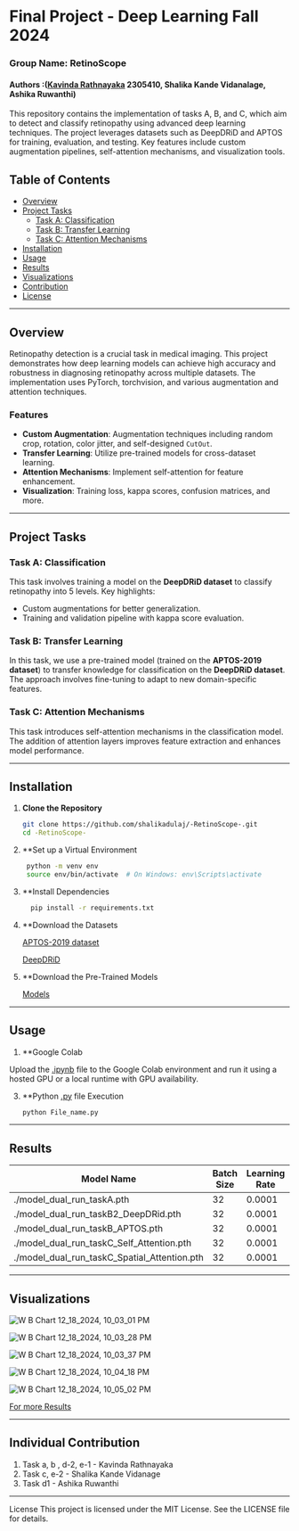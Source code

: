 
# Final Project - Deep Learning Fall 2024
### Group Name:  RetinoScope 
#### Authors :([Kavinda Rathnayaka](https://github.com/Kavi91) 2305410, Shalika Kande Vidanalage, Ashika Ruwanthi)

This repository contains the implementation of tasks A, B, and C, which aim to detect and classify retinopathy using advanced deep learning techniques. The project leverages datasets such as DeepDRiD and APTOS for training, evaluation, and testing. Key features include custom augmentation pipelines, self-attention mechanisms, and visualization tools.

## Table of Contents
- [Overview](#overview)
- [Project Tasks](#project-tasks)
  - [Task A: Classification](#task-a-classification)
  - [Task B: Transfer Learning](#task-b-transfer-learning)
  - [Task C: Attention Mechanisms](#task-c-attention-mechanisms)
- [Installation](#installation)
- [Usage](#usage)
- [Results](#results)
- [Visualizations](#visualizations)
- [Contribution](#contributing)
- [License](#license)

---

## Overview
Retinopathy detection is a crucial task in medical imaging. This project demonstrates how deep learning models can achieve high accuracy and robustness in diagnosing retinopathy across multiple datasets. The implementation uses PyTorch, torchvision, and various augmentation and attention techniques.

### Features
- **Custom Augmentation**: Augmentation techniques including random crop, rotation, color jitter, and self-designed `CutOut`.
- **Transfer Learning**: Utilize pre-trained models for cross-dataset learning.
- **Attention Mechanisms**: Implement self-attention for feature enhancement.
- **Visualization**: Training loss, kappa scores, confusion matrices, and more.

---

## Project Tasks

### Task A: Classification
This task involves training a model on the **DeepDRiD dataset** to classify retinopathy into 5 levels. Key highlights:
- Custom augmentations for better generalization.
- Training and validation pipeline with kappa score evaluation.

### Task B: Transfer Learning
In this task, we use a pre-trained model (trained on the **APTOS-2019 dataset**) to transfer knowledge for classification on the **DeepDRiD dataset**. The approach involves fine-tuning to adapt to new domain-specific features.

### Task C: Attention Mechanisms
This task introduces self-attention mechanisms in the classification model. The addition of attention layers improves feature extraction and enhances model performance.

---

## Installation

1. **Clone the Repository**
   ```bash
   git clone https://github.com/shalikadulaj/-RetinoScope-.git
   cd -RetinoScope-

2. **Set up a Virtual Environment
   ```bash
    python -m venv env
    source env/bin/activate  # On Windows: env\Scripts\activate

3. **Install Dependencies
   ```bash
     pip install -r requirements.txt

4. **Download the Datasets

   [APTOS-2019 dataset](https://www.kaggle.com/datasets/mariaherrerot/aptos2019)

   [DeepDRiD](https://www.kaggle.com/competitions/521153S-3005-final-project/data)

5. **Download the Pre-Trained Models

   [Models](https://unioulu-my.sharepoint.com/:f:/g/personal/krathnay23_student_oulu_fi/EheAw6y0KYxBupax2qY7EsoB5tTuadoT2ybtIjImDHzMyQ?e=mZpWEK )  

---   

## Usage

1. **Google Colab

  Upload the [.ipynb](https://github.com/shalikadulaj/-RetinoScope-/tree/50079a5755f5edb0d4186eab163a8e8d0a2b45fc/Notebooks) file to the Google Colab environment and run it using a 
  hosted GPU or a local runtime with GPU availability.
   
3. **Python [.py](https://github.com/shalikadulaj/-RetinoScope-/tree/01446ec2e9111f38d0a06b73aaf948c47e12a9c2/src) file Execution
   ```bash
   python File_name.py


---

## Results

| Model Name                              | Batch Size | Learning Rate | Epochs | Best Epoch | Train Kappa | Train Accuracy | Train Precision | Train Recall | Train Loss | Val Kappa | Val Accuracy | Val Precision | Val Recall | Val Loss |
|-----------------------------------------|------------|---------------|--------|------------|-------------|----------------|-----------------|-------------|------------|-----------|--------------|---------------|------------|----------|
| ./model_dual_run_taskA.pth              | 32         | 0.0001        | 20     | 20         | 0.873660    | 0.750000       | 0.739545        | 0.750000    | 0.667789   | 0.866975  | 0.725000     | 0.716115      | 0.725000   | 0.800250 |
| ./model_dual_run_taskB2_DeepDRid.pth    | 32         | 0.0001        | 20     | 6          | 0.636656    | 0.480000       | 0.446347        | 0.480000    | 1.218990   | 0.665407  | 0.535000     | 0.583123      | 0.535000   | 1.191679 |
| ./model_dual_run_taskB_APTOS.pth        | 32         | 0.0001        | 20     | 19         | 0.857790    | 0.812969       | 0.771506        | 0.812969    | 0.527223   | 0.882813  | 0.830601     | 0.813678      | 0.830601   | 0.467242 |
| ./model_dual_run_taskC_Self_Attention.pth | 32        | 0.0001        | 20     | 14         | 0.937014    | 0.855000       | 0.857930        | 0.855000    | 0.459556   | 0.839827  | 0.695000     | 0.686422      | 0.695000   | 0.879889 |
| ./model_dual_run_taskC_Spatial_Attention.pth | 32      | 0.0001        | 20     | 7          | 0.914923    | 0.838333       | 0.836203        | 0.838333    | 0.471291   | 0.873583  | 0.700000     | 0.681686      | 0.700000   | 0.856975 |


---

## Visualizations

![W B Chart 12_18_2024, 10_03_01 PM](https://github.com/user-attachments/assets/57a2db70-d9bd-4f3e-b758-eaefeae7fd89)

![W B Chart 12_18_2024, 10_03_28 PM](https://github.com/user-attachments/assets/e15ac323-3a01-4338-8b64-e4e8076dcad9)

![W B Chart 12_18_2024, 10_03_37 PM](https://github.com/user-attachments/assets/4b61631e-0564-464b-b91b-b70dfab64e89)

![W B Chart 12_18_2024, 10_04_18 PM](https://github.com/user-attachments/assets/3b50c595-e90f-4989-9cc2-edb5ba021ade)

![W B Chart 12_18_2024, 10_05_02 PM](https://github.com/user-attachments/assets/14aacaf7-cc39-4e44-b173-6f58adbfe97d)

[For more Results](https://github.com/shalikadulaj/-RetinoScope-/tree/0a27866e80b76c1e250e832cd956dc1247dfcb93/Results)

---

## Individual Contribution

1. Task a, b , d-2, e-1 - Kavinda Rathnayaka
2. Task c, e-2 - Shalika Kande Vidanage
3. Task d1 - Ashika Ruwanthi

---

License
This project is licensed under the MIT License. See the LICENSE file for details.
